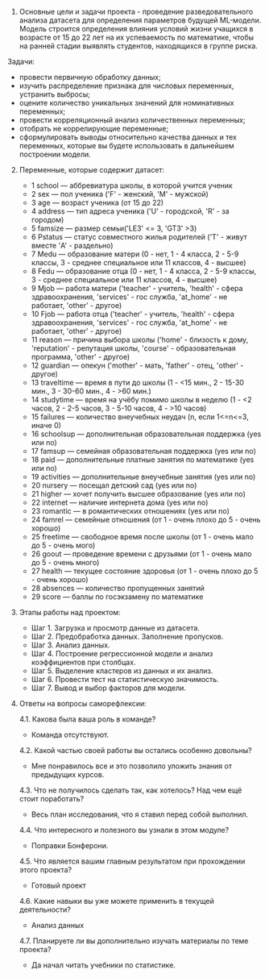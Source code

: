 1. Основные цели и задачи проекта - проведение разведовательного анализа датасета для определения параметров будущей ML-модели. Модель строится определения влияния условий жизни учащихся в возрасте от 15 до 22 лет на их успеваемость по математике, чтобы на ранней стадии выявлять студентов, находящихся в группе риска.

Задачи:
   - провести первичную обработку данных; 
   - изучить распределение признака для числовых переменных, устранить выбросы;
   - оцените количество уникальных значений для номинативных переменных;
   - провести корреляционный анализ количественных переменных;
   - отобрать не коррелирующие переменные;
   -  сформулировать выводы относительно качества данных и тех переменных, которые вы будете использовать в дальнейшем построении модели.
   
2. Переменные, которые содержит датасет:

   - 1 school — аббревиатура школы, в которой учится ученик
   - 2 sex — пол ученика ('F' - женский, 'M' - мужской)
   - 3 age — возраст ученика (от 15 до 22)
   - 4 address — тип адреса ученика ('U' - городской, 'R' - за городом)
   - 5 famsize — размер семьи('LE3' <= 3, 'GT3' >3)
   - 6 Pstatus — статус совместного жилья родителей ('T' - живут вместе 'A' - раздельно)
   - 7 Medu — образование матери (0 - нет, 1 - 4 класса, 2 - 5-9 классы, 3 - среднее специальное или 11 классов, 4 - высшее)
   - 8 Fedu — образование отца (0 - нет, 1 - 4 класса, 2 - 5-9 классы, 3 - среднее специальное или 11 классов, 4 - высшее)
   - 9 Mjob — работа матери ('teacher' - учитель, 'health' - сфера здравоохранения, 'services' - гос служба, 'at_home' - не работает, 'other' - другое)
   - 10 Fjob — работа отца ('teacher' - учитель, 'health' - сфера здравоохранения, 'services' - гос служба, 'at_home' - не работает, 'other' - другое)
   - 11 reason — причина выбора школы ('home' - близость к дому, 'reputation' - репутация школы, 'course' - образовательная программа, 'other' - другое)
   - 12 guardian — опекун ('mother' - мать, 'father' - отец, 'other' - другое)
   - 13 traveltime — время в пути до школы (1 - <15 мин., 2 - 15-30 мин., 3 - 30-60 мин., 4 - >60 мин.)
   - 14 studytime — время на учёбу помимо школы в неделю (1 - <2 часов, 2 - 2-5 часов, 3 - 5-10 часов, 4 - >10 часов)
   - 15 failures — количество внеучебных неудач (n, если 1<=n<=3, иначе 0)
   - 16 schoolsup — дополнительная образовательная поддержка (yes или no)
   - 17 famsup — семейная образовательная поддержка (yes или no)
   - 18 paid — дополнительные платные занятия по математике (yes или no)
   - 19 activities — дополнительные внеучебные занятия (yes или no)
   - 20 nursery — посещал детский сад (yes или no)
   - 21 higher — хочет получить высшее образование (yes или no)
   - 22 internet — наличие интернета дома (yes или no)
   - 23 romantic — в романтических отношениях (yes или no)
   - 24 famrel — семейные отношения (от 1 - очень плохо до 5 - очень хорошо)
   - 25 freetime — свободное время после школы (от 1 - очень мало до 5 - очень мого)
   - 26 goout — проведение времени с друзьями (от 1 - очень мало до 5 - очень много)
   - 27 health — текущее состояние здоровья (от 1 - очень плохо до 5 - очень хорошо)
   - 28 absences — количество пропущенных занятий
   - 29 score — баллы по госэкзамену по математике

3. Этапы работы над проектом:

   - Шаг 1. Загрузка и просмотр данные из датасета.
   - Шаг 2. Предобработка данных. Заполнение пропусков.
   - Шаг 3. Анализ данных.
   - Шаг 4. Построение регрессионной модели и анализ коэффициентов при столбцах.
   - Шаг 5. Выделение кластеров из данных и их анализ.
   - Шаг 6. Провести тест на статистическую значимость. 
   - Шаг 7. Вывод и выбор факторов для модели.

4. Ответы на вопросы саморефлексии:

   4.1. Какова была ваша роль в команде?
      - Команда отсутствуют.

   4.2. Какой частью своей работы вы остались особенно довольны?
      - Мне понравилось все и это позволило уложить знания от предыдущих курсов.

   4.3. Что не получилось сделать так, как хотелось? Над чем ещё стоит поработать?
      - Весь план исследования, что я ставил перед собой выполнил.

   4.4. Что интересного и полезного вы узнали в этом модуле?
      - Поправки Бонферони.

   4.5. Что является вашим главным результатом при прохождении этого проекта?
      - Готовый проект

   4.6. Какие навыки вы уже можете применить в текущей деятельности?
      - Анализ данных

   4.7. Планируете ли вы дополнительно изучать материалы по теме проекта?
      - Да начал читать учебники по статистике. 

